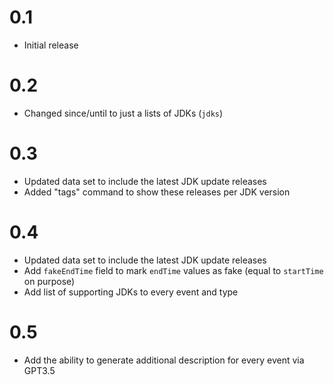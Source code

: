 0.1
===
- Initial release

0.2
===
- Changed since/until to just a lists of JDKs (`jdks`)

0.3
===
- Updated data set to include the latest JDK update releases
- Added "tags" command to show these releases per JDK version

0.4
===
- Updated data set to include the latest JDK update releases
- Add `fakeEndTime` field to mark `endTime` values as fake (equal to `startTime` on purpose)
- Add list of supporting JDKs to every event and type

0.5
===
- Add the ability to generate additional description for every event via GPT3.5